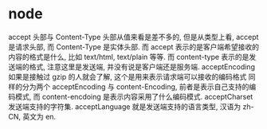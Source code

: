  # node

accept 头部与 Content-Type 头部从值来看是差不多的, 但是从类型上看, accept 是请求头部, 而 Content-Type 是实体头部.
而 accept 表示的是客户端希望接收的内容的格式是什么, 比如 text/html, text/plain 等等.
而 content-type 表示的是发送端的格式, 注意这里是发送端, 并没有说是客户端还是服务端.
acceptEncoding 如果是接触过 gzip 的人就会了解, 这个是用来表示请求端可以接收的编码格式
同样的分为两个 acceptEncoding 与 content-Encoding, 前者是表示自己支持的编码模式, 而 content-encdoing 是表示内容采用了什么编码模式.
acceptCharset 发送端支持的字符集.
acceptLanguage 就是发送端支持的语言类型, 汉语为 zh-CN, 英文为 en.